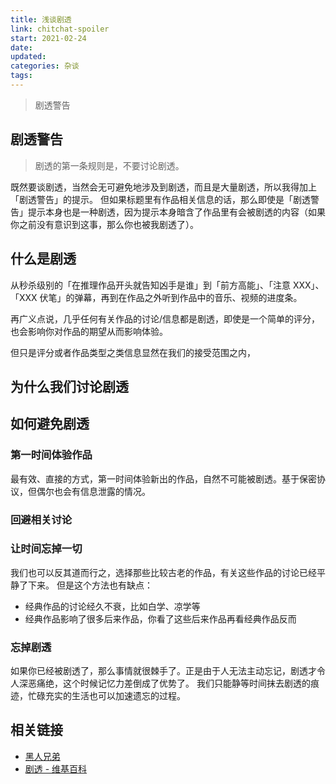 ```yaml
---
title: 浅谈剧透
link: chitchat-spoiler
start: 2021-02-24
date: 
updated: 
categories: 杂谈
tags: 
---
```


> 剧透警告

<!-- more -->

## 剧透警告

> 剧透的第一条规则是，不要讨论剧透。

既然要谈剧透，当然会无可避免地涉及到剧透，而且是大量剧透，所以我得加上「剧透警告」的提示。
但如果标题里有作品相关信息的话，那么即使是「剧透警告」提示本身也是一种剧透，因为提示本身暗含了作品里有会被剧透的内容（如果你之前没有意识到这事，那么你也被我剧透了）。

## 什么是剧透

从秒杀级别的「在推理作品开头就告知凶手是谁」到「前方高能」、「注意 XXX」、「XXX 伏笔」的弹幕，再到在作品之外听到作品中的音乐、视频的进度条。

再广义点说，几乎任何有关作品的讨论/信息都是剧透，即使是一个简单的评分，也会影响你对作品的期望从而影响体验。

但只是评分或者作品类型之类信息显然在我们的接受范围之内，

## 为什么我们讨论剧透

## 如何避免剧透

### 第一时间体验作品

最有效、直接的方式，第一时间体验新出的作品，自然不可能被剧透。基于保密协议，但偶尔也会有信息泄露的情况。

### 回避相关讨论



### 让时间忘掉一切

我们也可以反其道而行之，选择那些比较古老的作品，有关这些作品的讨论已经平静了下来。
但是这个方法也有缺点：

- 经典作品的讨论经久不衰，比如白学、凉学等
- 经典作品影响了很多后来作品，你看了这些后来作品再看经典作品反而

### 忘掉剧透

如果你已经被剧透了，那么事情就很棘手了。正是由于人无法主动忘记，剧透才令人深恶痛绝，这个时候记忆力差倒成了优势了。
我们只能静等时间抹去剧透的痕迹，忙碌充实的生活也可以加速遗忘的过程。

## 相关链接

- [黑人兄弟](https://b23.tv/Vx3AX9)
- [剧透 - 维基百科](https://zh.wikipedia.org/wiki/%E5%8A%87%E9%80%8F)